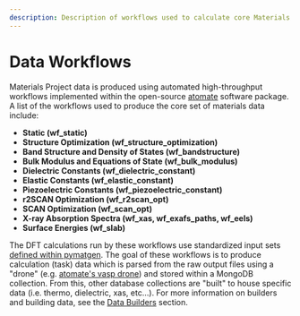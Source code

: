 ```yaml
---
description: Description of workflows used to calculate core Materials Project data.
---
```


# Data Workflows

Materials Project data is produced using automated high-throughput workflows implemented within the open-source [atomate](https://atomate.org/) software package. A list of the workflows used to produce the core set of materials data include:

* **Static (wf\_static)**
* **Structure Optimization (wf\_structure\_optimization)**
* **Band Structure and Density of States (wf\_bandstructure)**
* **Bulk Modulus and Equations of State (wf\_bulk\_modulus)**
* **Dielectric Constants (wf\_dielectric\_constant)**
* **Elastic Constants (wf\_elastic\_constant)**
* **Piezoelectric Constants (wf\_piezoelectric\_constant)**
* **r2SCAN Optimization (wf\_r2scan\_opt)**
* **SCAN Optimization (wf\_scan\_opt)**
* **X-ray Absorption Spectra (wf\_xas, wf\_exafs\_paths, wf\_eels)**
* **Surface Energies (wf\_slab)**

The DFT calculations run by these workflows use standardized input sets [defined within pymatgen](https://pymatgen.org/pymatgen.io.vasp.sets.html). The goal of these workflows is to produce calculation (task) data which is parsed from the raw output files using a "drone" (e.g. [atomate's vasp drone](https://atomate.org/atomate.vasp.html?highlight=drone#module-atomate.vasp.drones)) and stored within a MongoDB collection. From this, other database collections are "built" to house specific data (i.e. thermo, dielectric, xas, etc...). For more information on builders and building data, see the [Data Builders](data-builders.md) section.
